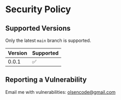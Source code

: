# Security Policy

## Supported Versions

Only the latest `main` branch is supported.

| Version | Supported          |
| ------- | ------------------ |
| 0.0.1   | :white_check_mark: |

## Reporting a Vulnerability

Email me with vulnerabilities: olsencode@gmail.com
